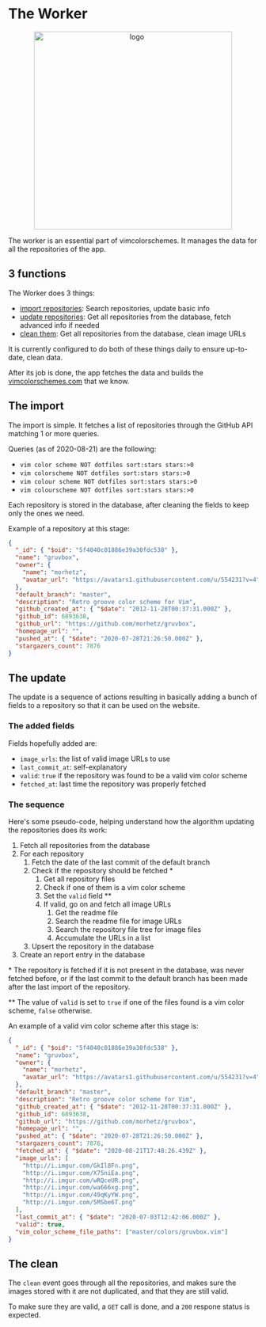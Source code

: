 # The Worker

<p align="center">
  <img src="https://github.com/reobin/vimcolorschemes-worker/blob/develop/media/logo.png?raw=true" alt="logo" width="400" />
</p>

The worker is an essential part of vimcolorschemes. It manages the data for all the repositories of the app.

## 3 functions

The Worker does 3 things:

- [import repositories](#the-import): Search repositories, update basic info
- [update repositories](#the-update): Get all repositories from the database, fetch advanced info if needed
- [clean them](#the-clean): Get all repositories from the database, clean image URLs

It is currently configured to do both of these things daily to ensure up-to-date, clean data.

After its job is done, the app fetches the data and builds the [vimcolorschemes.com](https://vimcolorschemes.com) that we know.

## The import

The import is simple. It fetches a list of repositories through the GitHub API matching 1 or more queries.

Queries (as of 2020-08-21) are the following:

- `vim color scheme NOT dotfiles sort:stars stars:>0`
- `vim colorscheme NOT dotfiles sort:stars stars:>0`
- `vim colour scheme NOT dotfiles sort:stars stars:>0`
- `vim colourscheme NOT dotfiles sort:stars stars:>0`

Each repository is stored in the database, after cleaning the fields to keep only the ones we need.

Example of a repository at this stage:

```json
{
  "_id": { "$oid": "5f4040c01886e39a30fdc538" },
  "name": "gruvbox",
  "owner": {
    "name": "morhetz",
    "avatar_url": "https://avatars1.githubusercontent.com/u/554231?v=4"
  },
  "default_branch": "master",
  "description": "Retro groove color scheme for Vim",
  "github_created_at": { "$date": "2012-11-28T00:37:31.000Z" },
  "github_id": 6893638,
  "github_url": "https://github.com/morhetz/gruvbox",
  "homepage_url": "",
  "pushed_at": { "$date": "2020-07-28T21:26:50.000Z" },
  "stargazers_count": 7876
}
```

## The update

The update is a sequence of actions resulting in basically adding a bunch of fields to a repository so that it can be used on the website.

### The added fields

Fields hopefully added are:

- `image_urls`: the list of valid image URLs to use
- `last_commit_at`: self-explanatory
- `valid`: `true` if the repository was found to be a valid vim color scheme
- `fetched_at`: last time the repository was properly fetched

### The sequence

Here's some pseudo-code, helping understand how the algorithm updating the repositories does its work:

1. Fetch all repositories from the database
2. For each repository
   1. Fetch the date of the last commit of the default branch
   2. Check if the repository should be fetched \*
      1. Get all repository files
      2. Check if one of them is a vim color scheme
      3. Set the `valid` field \*\*
      4. If valid, go on and fetch all image URLs
         1. Get the readme file
         2. Search the readme file for image URLs
         3. Search the repository file tree for image files
         4. Accumulate the URLs in a list
   3. Upsert the repository in the database
3. Create an report entry in the database

\* The repository is fetched if it is not present in the database, was never fetched before, or if the last commit to the default branch has been made after the last import of the repository.

\*\* The value of `valid` is set to `true` if one of the files found is a vim color scheme, `false` otherwise.

An example of a valid vim color scheme after this stage is:

```json
{
  "_id": { "$oid": "5f4040c01886e39a30fdc538" },
  "name": "gruvbox",
  "owner": {
    "name": "morhetz",
    "avatar_url": "https://avatars1.githubusercontent.com/u/554231?v=4"
  },
  "default_branch": "master",
  "description": "Retro groove color scheme for Vim",
  "github_created_at": { "$date": "2012-11-28T00:37:31.000Z" },
  "github_id": 6893638,
  "github_url": "https://github.com/morhetz/gruvbox",
  "homepage_url": "",
  "pushed_at": { "$date": "2020-07-28T21:26:50.000Z" },
  "stargazers_count": 7876,
  "fetched_at": { "$date": "2020-08-21T17:48:26.439Z" },
  "image_urls": [
    "http://i.imgur.com/GkIl8Fn.png",
    "http://i.imgur.com/X75niEa.png",
    "http://i.imgur.com/wRQceUR.png",
    "http://i.imgur.com/wa666xg.png",
    "http://i.imgur.com/49qKyYW.png",
    "http://i.imgur.com/5MSbe6T.png"
  ],
  "last_commit_at": { "$date": "2020-07-03T12:42:06.000Z" },
  "valid": true,
  "vim_color_scheme_file_paths": ["master/colors/gruvbox.vim"]
}
```

## The clean

The `clean` event goes through all the repositories, and makes sure the images stored with it are not duplicated, and that they are still valid.

To make sure they are valid, a `GET` call is done, and a `200` respone status is expected.
